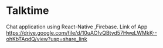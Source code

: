 # Talktime
Chat application
using React-Native ,Firebase.
Link of App   https://drive.google.com/file/d/10uACfvQBtyd57HweLWMkK--ohKbTAqdQ/view?usp=share_link
